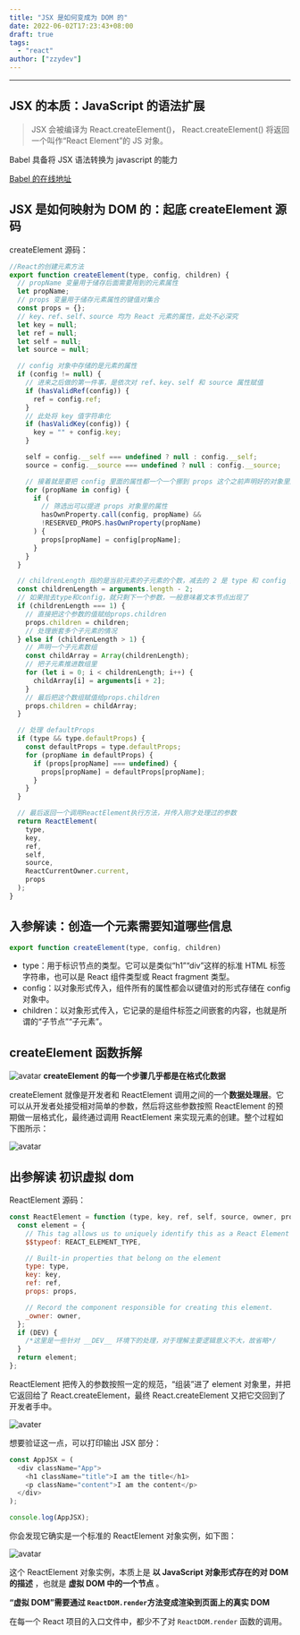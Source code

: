 ```yaml
---
title: "JSX 是如何变成为 DOM 的"
date: 2022-06-02T17:23:43+08:00
draft: true
tags:
  - "react"
author: ["zzydev"]
---
```


---

## JSX 的本质：JavaScript 的语法扩展

> JSX 会被编译为 React.createElement()， React.createElement() 将返回一个叫作“React Element”的 JS 对象。

Babel 具备将 JSX 语法转换为 javascript 的能力

[Babel 的在线地址](https://babeljs.io/repl#?browsers=defaults%2C%20not%20ie%2011%2C%20not%20ie_mob%2011&build=&builtIns=false&corejs=3.21&spec=false&loose=false&code_lz=Q&debug=false&forceAllTransforms=false&shippedProposals=false&circleciRepo=&evaluate=false&fileSize=false&timeTravel=false&sourceType=module&lineWrap=true&presets=env%2Creact%2Cstage-2&prettier=false&targets=&version=7.18.4&externalPlugins=&assumptions=%7B%7D)

## JSX 是如何映射为 DOM 的：起底 createElement 源码

createElement 源码：

```javascript
//React的创建元素方法
export function createElement(type, config, children) {
  // propName 变量用于储存后面需要用到的元素属性
  let propName;
  // props 变量用于储存元素属性的键值对集合
  const props = {};
  // key、ref、self、source 均为 React 元素的属性，此处不必深究
  let key = null;
  let ref = null;
  let self = null;
  let source = null;

  // config 对象中存储的是元素的属性
  if (config != null) {
    // 进来之后做的第一件事，是依次对 ref、key、self 和 source 属性赋值
    if (hasValidRef(config)) {
      ref = config.ref;
    }
    // 此处将 key 值字符串化
    if (hasValidKey(config)) {
      key = "" + config.key;
    }

    self = config.__self === undefined ? null : config.__self;
    source = config.__source === undefined ? null : config.__source;

    // 接着就是要把 config 里面的属性都一个一个挪到 props 这个之前声明好的对象里面
    for (propName in config) {
      if (
        // 筛选出可以提进 props 对象里的属性
        hasOwnProperty.call(config, propName) &&
        !RESERVED_PROPS.hasOwnProperty(propName)
      ) {
        props[propName] = config[propName];
      }
    }
  }

  // childrenLength 指的是当前元素的子元素的个数，减去的 2 是 type 和 config 两个参数占用的长度
  const childrenLength = arguments.length - 2;
  // 如果抛去type和config，就只剩下一个参数，一般意味着文本节点出现了
  if (childrenLength === 1) {
    // 直接把这个参数的值赋给props.children
    props.children = children;
    // 处理嵌套多个子元素的情况
  } else if (childrenLength > 1) {
    // 声明一个子元素数组
    const childArray = Array(childrenLength);
    // 把子元素推进数组里
    for (let i = 0; i < childrenLength; i++) {
      childArray[i] = arguments[i + 2];
    }
    // 最后把这个数组赋值给props.children
    props.children = childArray;
  }

  // 处理 defaultProps
  if (type && type.defaultProps) {
    const defaultProps = type.defaultProps;
    for (propName in defaultProps) {
      if (props[propName] === undefined) {
        props[propName] = defaultProps[propName];
      }
    }
  }

  // 最后返回一个调用ReactElement执行方法，并传入刚才处理过的参数
  return ReactElement(
    type,
    key,
    ref,
    self,
    source,
    ReactCurrentOwner.current,
    props
  );
}
```

## 入参解读：创造一个元素需要知道哪些信息

```javascript
export function createElement(type, config, children)
```

- type：用于标识节点的类型。它可以是类似“h1”“div”这样的标准 HTML 标签字符串，也可以是 React 组件类型或 React fragment 类型。
- config：以对象形式传入，组件所有的属性都会以键值对的形式存储在 config 对象中。
- children：以对象形式传入，它记录的是组件标签之间嵌套的内容，也就是所谓的“子节点”“子元素”。

## createElement 函数拆解

![avatar](https://s3.us-west-2.amazonaws.com/secure.notion-static.com/967d1d14-07fe-4e8b-ab55-648f9dcf5503/Untitled.png?X-Amz-Algorithm=AWS4-HMAC-SHA256&X-Amz-Content-Sha256=UNSIGNED-PAYLOAD&X-Amz-Credential=AKIAT73L2G45EIPT3X45%2F20220602%2Fus-west-2%2Fs3%2Faws4_request&X-Amz-Date=20220602T222019Z&X-Amz-Expires=86400&X-Amz-Signature=dc1de1596f587803dd929f4fc9e482e6945af221946e2b14f7beb93bf12403df&X-Amz-SignedHeaders=host&response-content-disposition=filename%20%3D%22Untitled.png%22&x-id=GetObject)
**createElement 的每一个步骤几乎都是在格式化数据**

createElement 就像是开发者和 ReactElement 调用之间的一个**数据处理层**。它可以从开发者处接受相对简单的参数，然后将这些参数按照 ReactElement 的预期做一层格式化，最终通过调用 ReactElement 来实现元素的创建。整个过程如下图所示：

![avatar](https://s3.us-west-2.amazonaws.com/secure.notion-static.com/50f93e1e-1fb6-41be-bb7b-2e2c68ccbd32/Untitled.png?X-Amz-Algorithm=AWS4-HMAC-SHA256&X-Amz-Content-Sha256=UNSIGNED-PAYLOAD&X-Amz-Credential=AKIAT73L2G45EIPT3X45%2F20220602%2Fus-west-2%2Fs3%2Faws4_request&X-Amz-Date=20220602T222119Z&X-Amz-Expires=86400&X-Amz-Signature=c615853228f941c6a630e8fd37a90fc8afd13e6ff64c53e264175a24b4a30996&X-Amz-SignedHeaders=host&response-content-disposition=filename%20%3D%22Untitled.png%22&x-id=GetObject)

## 出参解读 初识虚拟 dom

ReactElement 源码：

```javascript
const ReactElement = function (type, key, ref, self, source, owner, props) {
  const element = {
    // This tag allows us to uniquely identify this as a React Element
    $$typeof: REACT_ELEMENT_TYPE,

    // Built-in properties that belong on the element
    type: type,
    key: key,
    ref: ref,
    props: props,

    // Record the component responsible for creating this element.
    _owner: owner,
  };
  if (DEV) {
    /*这里是一些针对 __DEV__ 环境下的处理，对于理解主要逻辑意义不大，故省略*/
  }
  return element;
};
```

ReactElement 把传入的参数按照一定的规范，“组装”进了 element 对象里，并把它返回给了 React.createElement，最终 React.createElement 又把它交回到了开发者手中。

![avater](https://s3.us-west-2.amazonaws.com/secure.notion-static.com/469796b1-f2cf-470a-b55b-b4bdebcefc06/Untitled.png?X-Amz-Algorithm=AWS4-HMAC-SHA256&X-Amz-Content-Sha256=UNSIGNED-PAYLOAD&X-Amz-Credential=AKIAT73L2G45EIPT3X45%2F20220602%2Fus-west-2%2Fs3%2Faws4_request&X-Amz-Date=20220602T222516Z&X-Amz-Expires=86400&X-Amz-Signature=621691eedbedd24d11dd5583909b39e296f97bc419b86fb04bf9883bf570acc4&X-Amz-SignedHeaders=host&response-content-disposition=filename%20%3D%22Untitled.png%22&x-id=GetObject)

想要验证这一点，可以打印输出 JSX 部分：

```javascript
const AppJSX = (
  <div className="App">
    <h1 className="title">I am the title</h1>
    <p className="content">I am the content</p>
  </div>
);

console.log(AppJSX);
```

你会发现它确实是一个标准的 ReactElement 对象实例，如下图：

![avatar](https://s3.us-west-2.amazonaws.com/secure.notion-static.com/794477dc-1da9-4f61-a027-4468d2d57281/Untitled.png?X-Amz-Algorithm=AWS4-HMAC-SHA256&X-Amz-Content-Sha256=UNSIGNED-PAYLOAD&X-Amz-Credential=AKIAT73L2G45EIPT3X45%2F20220602%2Fus-west-2%2Fs3%2Faws4_request&X-Amz-Date=20220602T230949Z&X-Amz-Expires=86400&X-Amz-Signature=7a8c00f240bc4c7218678da92193b7c1c5f86fc424670617c0a71acd26efe21c&X-Amz-SignedHeaders=host&response-content-disposition=filename%20%3D%22Untitled.png%22&x-id=GetObject)

这个 ReactElement 对象实例，本质上是 **以 JavaScript 对象形式存在的对 DOM 的描述** ，也就是 **虚拟 DOM 中的一个节点** 。

**“虚拟 DOM”**需要通过 `ReactDOM.render`方法变成**渲染到页面上的真实 DOM**

在每一个 React 项目的入口文件中，都少不了对 `ReactDOM.render` 函数的调用。
